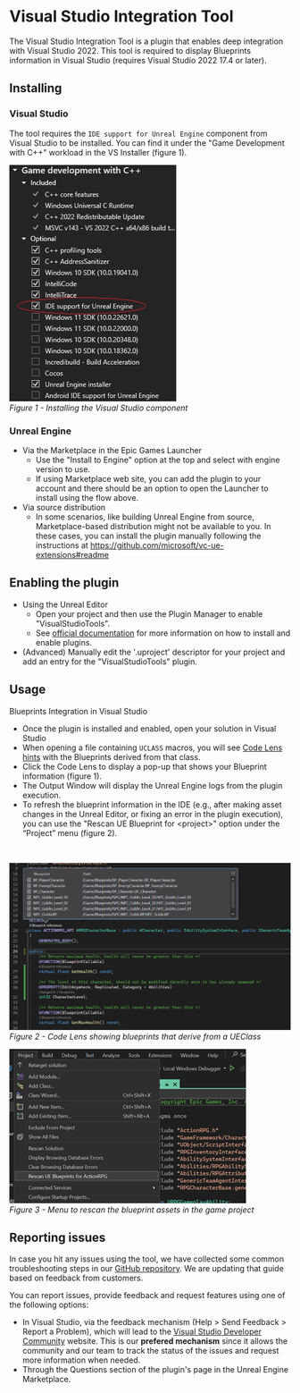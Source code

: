 # Visual Studio Integration Tool

The Visual Studio Integration Tool is a plugin that enables deep integration with Visual Studio 2022. This tool is required to display Blueprints information in Visual Studio (requires Visual Studio 2022 17.4 or later).

## Installing

### Visual Studio
The tool requires the `IDE support for Unreal Engine` component from Visual Studio to be installed. You can find it under the "Game Development with C++" workload in the VS Installer (figure 1).

![figure 1](./images/ide_support_ue.png)
<br>
*Figure 1 - Installing the Visual Studio component*

### Unreal Engine
- Via the Marketplace in the Epic Games Launcher
    - Use the "Install to Engine" option at the top and select with engine version to use.
    - If using Marketplace web site, you can add the plugin to your account and there should be an option to open the Launcher to install using the flow above.
- Via source distribution
    - In some scenarios, like building Unreal Engine from source, Marketplace-based distribution might not be available to you. In these cases, you can install the plugin manually following the instructions at https://github.com/microsoft/vc-ue-extensions#readme
 

## Enabling the plugin

- Using the Unreal Editor
    - Open your project and then use the Plugin Manager to enable "VisualStudioTools".
    - See [official documentation](https://docs.unrealengine.com/INT/working-with-plugins-in-unreal-engine/) for more information on how to install and enable plugins.
- (Advanced) Manually edit the '.uproject' descriptor for your project and add an entry for the "VisualStudioTools" plugin.

## Usage

Blueprints Integration in Visual Studio

- Once the plugin is installed and enabled, open your solution in Visual Studio
- When opening a file containing `UCLASS` macros, you will see [Code Lens hints][codelens] with the Blueprints derived from that class.
- Click the Code Lens to display a pop-up that shows your Blueprint information (figure 1).
- The Output Window will display the Unreal Engine logs from the plugin execution.
- To refresh the blueprint information in the IDE (e.g., after making asset changes in the Unreal Editor, or fixing an error in the plugin execution), you can use the "Rescan UE Blueprint for \<project\>" option under the “Project” menu (figure 2).

<br>

![figure 2](./images/codelens.png)
<br>
*Figure 2 - Code Lens showing blueprints that derive from a UEClass*

![figure 3](./images/bp_rescan.png)
<br>
*Figure 3 - Menu to rescan the blueprint assets in the game project*

[codelens]: https://learn.microsoft.com/en-us/visualstudio/ide/find-code-changes-and-other-history-with-codelens?view=vs-2022

## Reporting issues

In case you hit any issues using the tool, we have collected some common troubleshooting steps in our [GitHub repository](https://github.com/microsoft/vc-ue-extensions/blob/main/Docs/troubleshooting.md). We are updating that guide based on feedback from customers.

You can report issues, provide feedback and request features using one of the following options:

- In Visual Studio, via the feedback mechanism (Help > Send Feedback > Report a Problem), which will lead to the [Visual Studio Developer Community](https://developercommunity.visualstudio.com/cpp) website. This is our **prefered mechanism** since it allows the community and our team to track the status of the issues and request more information when needed.
- Through the Questions section of the plugin's page in the Unreal Engine Marketplace.

